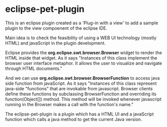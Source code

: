 # eclipse-pet-plugin

This is an eclipse plugin created as a 'Plug-in with a view' to add a sample plugin to the view compoenent of the eclipse IDE.

Main idea is to check the feasibility of using a WEB UI technology (mostly HTML) and javaScript in the plugin development. 

Eclipse provides the <strong>org.eclipse.swt.browser.Browser</strong> widget to render the HTML inside that widget. As it says "Instances of this class implement the browser user interface metaphor. It allows the user to visualize and navigate through HTML documents."

And we can use  <strong>org.eclipse.swt.browser.BrowserFunction</strong> to access java side function from javaScript. As it says "Instances of this class represent java-side "functions" that are invokable from javascript. Browser clients define these functions by subclassing BrowserFunction and overriding its function(Object[]) method. This method will be invoked whenever javascript running in the Browser makes a call with the function's name."

The eclipse-pet-plugin is a plugin which has a HTML UI and a javaScript function which calls a java method to get the current Java version.

